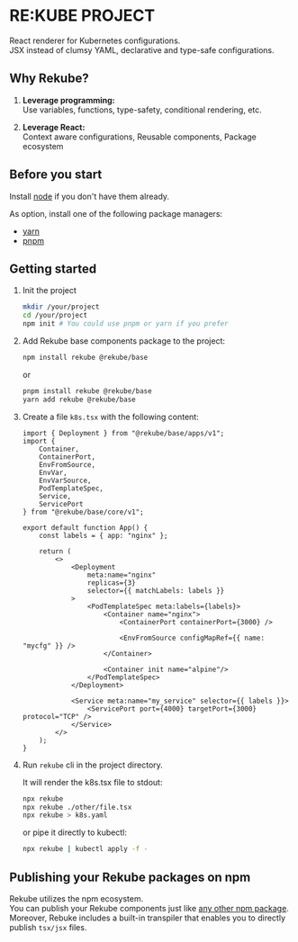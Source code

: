 # RE:KUBE PROJECT

React renderer for Kubernetes configurations.  
JSX instead of clumsy YAML, declarative and type-safe configurations.

## Why Rekube?

1. **Leverage programming:**  
   Use variables, functions, type-safety, conditional rendering, etc.

2. **Leverage React:**  
   Context aware configurations, Reusable components, Package ecosystem

## Before you start

Install [node](https://nodejs.org/en/download) if you don't have them already.

As option, install one of the following package managers:
- [yarn](https://yarnpkg.com/getting-started/install)
- [pnpm](https://pnpm.io/installation)

## Getting started

1. Init the project

   ```bash
   mkdir /your/project
   cd /your/project
   npm init # You could use pnpm or yarn if you prefer
   ```

2. Add Rekube base components package to the project:
   
   ```bash
   npm install rekube @rekube/base
   ```
   
   or
   ```bash
   pnpm install rekube @rekube/base
   yarn add rekube @rekube/base
   ```

3. Create a file `k8s.tsx` with the following content:

   ```tsx
   import { Deployment } from "@rekube/base/apps/v1";
   import {
       Container,
       ContainerPort,
       EnvFromSource,
       EnvVar,
       EnvVarSource,
       PodTemplateSpec,
       Service,
       ServicePort
   } from "@rekube/base/core/v1";
   
   export default function App() {
       const labels = { app: "nginx" };
   
       return (
           <>
               <Deployment
                   meta:name="nginx"
                   replicas={3}
                   selector={{ matchLabels: labels }}
               >
                   <PodTemplateSpec meta:labels={labels}>
                       <Container name="nginx">
                           <ContainerPort containerPort={3000} />
   
                           <EnvFromSource configMapRef={{ name: "mycfg" }} />
                       </Container>
   
                       <Container init name="alpine"/>
                   </PodTemplateSpec>
               </Deployment>
   
               <Service meta:name="my_service" selector={{ labels }}>
                   <ServicePort port={4000} targetPort={3000} protocol="TCP" />
               </Service>
           </>
       );
   }
   ```

4. Run `rekube` cli in the project directory.

   It will render the k8s.tsx file to stdout:
   ```bash
   npx rekube
   npx rekube ./other/file.tsx
   npx rekube > k8s.yaml
   ```
   
   or pipe it directly to kubectl:
   ```bash
   npx rekube | kubectl apply -f -
   ```

## Publishing your Rekube packages on npm

Rekube utilizes the npm ecosystem.  
You can publish your Rekube components just like [any other npm package](https://docs.npmjs.com/creating-and-publishing-scoped-public-packages).  
Moreover, Rebuke includes a built-in transpiler that enables you to directly publish `tsx/jsx` files.
